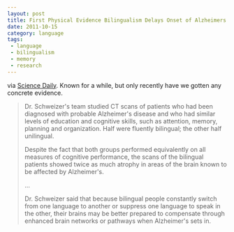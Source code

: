 ```yaml
---
layout: post
title: First Physical Evidence Bilingualism Delays Onset of Alzheimers
date: 2011-10-15
category: language
tags:
 - language
 - bilingualism
 - memory
 - research
---
```


<p>via <a class="offsite-link-inline" href="http://www.sciencedaily.com/releases/2011/10/111013121701.htm" target="_blank">Science Daily</a>. Known for a while, but only recently have we gotten any concrete evidence.</p>
<blockquote>
<p>Dr. Schweizer's team studied CT scans of patients who had been diagnosed with probable Alzheimer's disease and who had similar levels of education and cognitive skills, such as attention, memory, planning and organization. Half were fluently bilingual; the other half unilingual.</p>
<p>Despite the fact that both groups performed equivalently on all measures of cognitive performance, the scans of the bilingual patients showed twice as much atrophy in areas of the brain known to be affected by Alzheimer's.</p>
<p>...</p>
<p>Dr. Schweizer said that because bilingual people constantly switch from one language to another or suppress one language to speak in the other, their brains may be better prepared to compensate through enhanced brain networks or pathways when Alzheimer's sets in.</p>
</blockquote>
